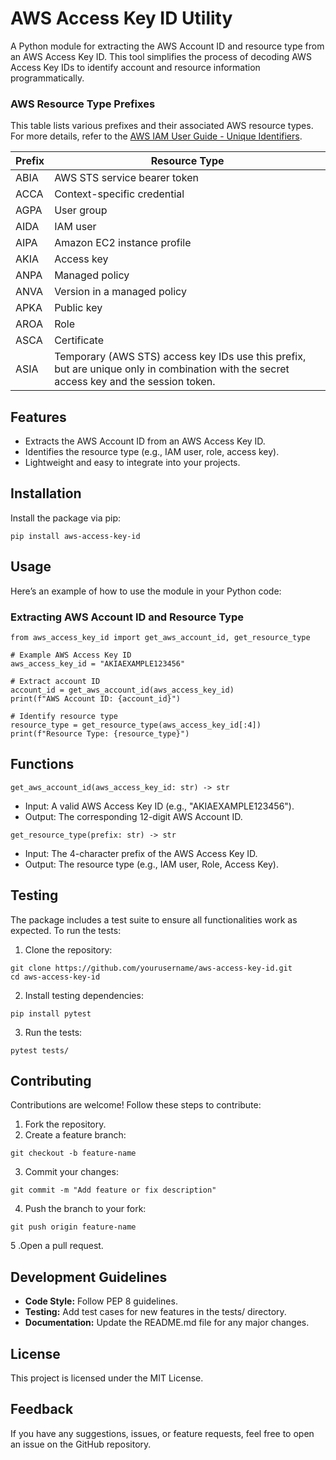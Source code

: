 # AWS Access Key ID Utility
A Python module for extracting the AWS Account ID and resource type from an AWS Access Key ID. This tool simplifies the process of decoding AWS Access Key IDs to identify account and resource information programmatically.

###  AWS Resource Type Prefixes

This table lists various prefixes and their associated AWS resource types. For more details, refer to the [AWS IAM User Guide - Unique Identifiers](https://docs.aws.amazon.com/IAM/latest/UserGuide/reference_identifiers.html#identifiers-unique-ids).

| Prefix | Resource Type |
|--------|---------------|
| ABIA   | AWS STS service bearer token |
| ACCA   | Context-specific credential |
| AGPA   | User group |
| AIDA   | IAM user |
| AIPA   | Amazon EC2 instance profile |
| AKIA   | Access key |
| ANPA   | Managed policy |
| ANVA   | Version in a managed policy |
| APKA   | Public key |
| AROA   | Role |
| ASCA   | Certificate |
| ASIA   | Temporary (AWS STS) access key IDs use this prefix, but are unique only in combination with the secret access key and the session token. |

## Features
* Extracts the AWS Account ID from an AWS Access Key ID.
* Identifies the resource type (e.g., IAM user, role, access key).
* Lightweight and easy to integrate into your projects.

## Installation
Install the package via pip:

``` pip install aws-access-key-id ```

## Usage
Here’s an example of how to use the module in your Python code:

### Extracting AWS Account ID and Resource Type
```
from aws_access_key_id import get_aws_account_id, get_resource_type

# Example AWS Access Key ID
aws_access_key_id = "AKIAEXAMPLE123456"

# Extract account ID
account_id = get_aws_account_id(aws_access_key_id)
print(f"AWS Account ID: {account_id}")

# Identify resource type
resource_type = get_resource_type(aws_access_key_id[:4])
print(f"Resource Type: {resource_type}")
```
## Functions
``` get_aws_account_id(aws_access_key_id: str) -> str ```
* Input: A valid AWS Access Key ID (e.g., "AKIAEXAMPLE123456").
* Output: The corresponding 12-digit AWS Account ID.

``` get_resource_type(prefix: str) -> str ```
* Input: The 4-character prefix of the AWS Access Key ID.
* Output: The resource type (e.g., IAM user, Role, Access Key).

## Testing
The package includes a test suite to ensure all functionalities work as expected. To run the tests:

1. Clone the repository:

```
git clone https://github.com/yourusername/aws-access-key-id.git
cd aws-access-key-id
```

2. Install testing dependencies:

```
pip install pytest
```

3. Run the tests:
```
pytest tests/
```

## Contributing
Contributions are welcome! Follow these steps to contribute:

1. Fork the repository.
2. Create a feature branch:
```
git checkout -b feature-name
```
3. Commit your changes:
```
git commit -m "Add feature or fix description"
```
4. Push the branch to your fork:
```
git push origin feature-name
```
5 .Open a pull request.

## Development Guidelines
* **Code Style:** Follow PEP 8 guidelines.
* **Testing:** Add test cases for new features in the tests/ directory.
* **Documentation:** Update the README.md file for any major changes.

## License
This project is licensed under the MIT License.

## Feedback
If you have any suggestions, issues, or feature requests, feel free to open an issue on the GitHub repository.
